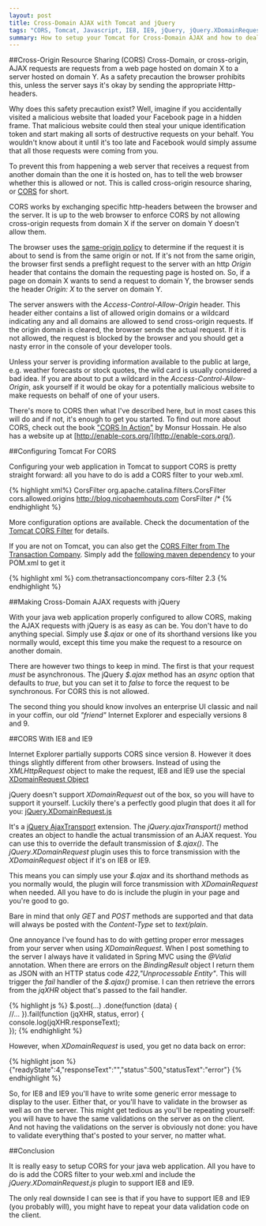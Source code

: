 ```yaml
---
layout: post
title: Cross-Domain AJAX with Tomcat and jQuery
tags: "CORS, Tomcat, Javascript, IE8, IE9, jQuery, jQuery.XDomainRequest, Java, Web Development"
summary: How to setup your Tomcat for Cross-Domain AJAX and how to deal with the Internet Explorer gotchas in IE8 and IE9 using jQuery.
---
```

##Cross-Origin Resource Sharing (CORS)
Cross-Domain,  or cross-origin,  AJAX requests are requests from a web page hosted on domain X to a server hosted on domain Y. As a safety precaution the browser prohibits this, unless the server says it's okay by sending the appropriate Http-headers. 

Why does this safety precaution exist? Well, imagine if you accidentally visited a malicious website that loaded your Facebook page in a hidden frame. That malicious website could then steal your unique identification token and start making all sorts of destructive requests on your behalf. You wouldn't know about it until it's too late and Facebook would simply assume that all those requests were coming from you.

To prevent this from happening a web server that receives a request from another domain than the one it is hosted on, has to tell the web browser whether this is allowed or not. This is called cross-origin resource sharing, or [CORS](https://en.wikipedia.org/wiki/Cross-origin_resource_sharing) for short.
 
CORS works by exchanging specific http-headers between the browser and the server. It is up to the web browser to enforce CORS by not allowing cross-origin requests from domain X if the server on domain Y doesn't allow them. 

The browser uses the  [same-origin policy](https://en.wikipedia.org/wiki/Same-origin_policy) to determine if the request it is about to send is from the same origin or not. If it's not from the same origin, the browser first sends a preflight request to the server with an http *Origin* header  that contains the domain the requesting page is hosted on.  So, if a page on domain X wants to send a request to domain Y, the browser sends the header *Origin: X* to the server on domain Y.

The server answers with the  *Access-Control-Allow-Origin*  header. This header either contains a list of allowed origin domains or a wildcard indicating any and all domains are allowed to send cross-origin requests.  If the origin domain is cleared, the browser sends the actual request. If it is not allowed, the request is blocked by the browser and you should get a nasty error in the console of your developer tools.

Unless your server is providing information available to the public at large, e.g. weather forecasts or stock quotes, the wild card is usually considered a bad idea. If you are about to put a wildcard in the *Access-Control-Allow-Origin*, ask yourself if it would be okay for a potentially malicious website to make requests on behalf of one of your users.  

There's more to CORS then what I've described here, but in most cases this will do and if not, it's enough to get you started. To find out more about CORS, check out the book ["CORS In Action"](http://manning.com/hossain/) by Monsur Hossain. He also has a website up at [http://enable-cors.org/](http://enable-cors.org/).

##Configuring Tomcat For CORS

Configuring your web application in Tomcat to support CORS is pretty straight forward: all you have to do is add a CORS filter to your web.xml.

{% highlight xml%}
<filter>
    <filter-name>CorsFilter</filter-name>
    <filter-class>org.apache.catalina.filters.CorsFilter</filter-class>
    <init-param>
        <param-name>cors.allowed.origins</param-name>
        <param-value>http://blog.nicohaemhouts.com</param-value>
    </init-param>
</filter>
<filter-mapping>
    <filter-name>CorsFilter</filter-name>
    <url-pattern>/*</url-pattern>
</filter-mapping>
{% endhighlight %}

More configuration options are available. Check the documentation of the [Tomcat CORS Filter](https://tomcat.apache.org/tomcat-8.0-doc/config/filter.html#CORS_Filter) for details.

If you are not on Tomcat, you can also get the [CORS Filter from The Transaction Company](https://bitbucket.org/thetransactioncompany/cors-filter). Simply add the [following maven dependency](http://mvnrepository.com/artifact/com.thetransactioncompany/cors-filter) to your POM.xml to get it

{% highlight xml %}
<dependency>
	<groupId>com.thetransactioncompany</groupId>
	<artifactId>cors-filter</artifactId>
	<version>2.3</version>
</dependency>
{% endhighlight %}


##Making Cross-Domain AJAX requests with jQuery

With your java web application properly configured to allow CORS, making the AJAX requests with jQuery is as easy as can be. You don't have to do anything special.  Simply use *$.ajax* or one of its shorthand versions like you normally would, except this time you make the request to a resource on another domain. 

There are however two things to keep in mind. The first is that your request *must* be asynchronous. The jQuery *$.ajax* method has an *async* option that defaults to *true*, but you can set it to *false* to force the request to be synchronous. For CORS this is not allowed.

The second thing you should know involves an enterprise UI classic and nail in your coffin, our old *"friend"* Internet Explorer and especially versions 8 and 9.


##CORS With IE8 and IE9

Internet Explorer partially supports CORS since version 8. However it does things slightly different from other browsers.  Instead of using the *XMLHttpRequest* object to make the request, IE8 and IE9 use the special [XDomainRequest Object](https://msdn.microsoft.com/en-us/library/ie/cc288060%28v=vs.85%29.aspx)

jQuery doesn't support *XDomainRequest* out of the box, so you will have to support it yourself. Luckily there's a perfectly good plugin that does it all for you: [jQuery.XDomainRequest.js](https://github.com/MoonScript/jQuery-ajaxTransport-XDomainRequest)

It's a [jQuery AjaxTransport](https://api.jquery.com/jquery.ajaxtransport/) extension. The *jQuery.ajaxTransport()* method creates an object to handle the actual transmission of an AJAX request.  You can use this to override the default transmission of *$.ajax()*.  The *jQuery.XDomainRequest* plugin uses this to force transmission with the *XDomainRequest* object if it's on IE8 or IE9.

This means you can simply use your *$.ajax* and its shorthand methods as you normally would, the plugin will force transmission with *XDomainRequest* when needed. All you have to do is include the plugin in your page and you're good to go.

Bare in mind that only *GET* and *POST* methods are supported and that
data will always be posted with the *Content-Type* set to *text/plain*.

One annoyance I've found has to do with getting proper error messages from your server when using *XDomainRequest*. When I post something to the server I always have it validated in Spring MVC using the *@Valid* annotation. When there are errors on the *BindingResult* object I return them as JSON with an HTTP status code *422,"Unprocessable Entity"*. This will trigger the *fail* handler of the *$.ajax()* promise. I can then retrieve the errors from the *jqXHR* object that's passed to the fail handler. 

{% highlight js %}
$.post(...)
  .done(function (data) {    
    //...
  }).fail(function (jqXHR, status, error) {    
    console.log(jqXHR.responseText);    
  });
{% endhighlight %}


However, when *XDomainRequest* is used, you get no data back on error:

{% highlight json %}
{"readyState":4,"responseText":"","status":500,"statusText":"error"}
{% endhighlight %}

So, for IE8 and IE9 you'll have to write some generic error message to display to the user. Either that, or you'll have to validate in the browser as well as on the server. This might get tedious as you'll be repeating yourself:  you will have to have the same validations on the server as on the client. And not having the validations on the server is obviously not done: you have to validate everything that's posted to your server, no matter what.

##Conclusion

It is really easy to setup CORS for your java web application. All you have to do is add the CORS filter to your web.xml and include the *jQuery.XDomainRequest.js* plugin to support IE8 and IE9. 

The only real downside I can see is that if you have to support IE8 and IE9 (you probably will), you might have to repeat your data validation code on the client. 





    
    


